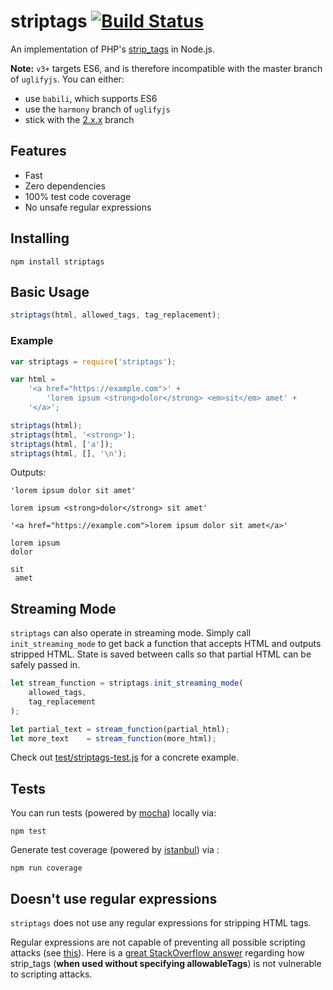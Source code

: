 # striptags [![Build Status](https://travis-ci.org/ericnorris/striptags.svg)](https://travis-ci.org/ericnorris/striptags)
An implementation of PHP's [strip_tags](http://www.php.net/manual/en/function.strip-tags.php) in Node.js.

**Note:** `v3+` targets ES6, and is therefore incompatible with the master branch of `uglifyjs`. You can either:
- use `babili`, which supports ES6
- use the `harmony` branch of `uglifyjs`
- stick with the [2.x.x](https://github.com/ericnorris/striptags/tree/v2.x.x) branch

## Features
- Fast
- Zero dependencies
- 100% test code coverage
- No unsafe regular expressions

## Installing
```
npm install striptags
```

## Basic Usage
```javascript
striptags(html, allowed_tags, tag_replacement);
```

### Example
```javascript
var striptags = require('striptags');

var html =
    '<a href="https://example.com">' +
        'lorem ipsum <strong>dolor</strong> <em>sit</em> amet' +
    '</a>';

striptags(html);
striptags(html, '<strong>');
striptags(html, ['a']);
striptags(html, [], '\n');
```

Outputs:
```
'lorem ipsum dolor sit amet'
```

```
lorem ipsum <strong>dolor</strong> sit amet'
```

```
'<a href="https://example.com">lorem ipsum dolor sit amet</a>'
```

```
lorem ipsum 
dolor
 
sit
 amet
```

## Streaming Mode
`striptags` can also operate in streaming mode. Simply call `init_streaming_mode` to get back a function that accepts HTML and outputs stripped HTML. State is saved between calls so that partial HTML can be safely passed in.

```javascript
let stream_function = striptags.init_streaming_mode(
    allowed_tags,
    tag_replacement
);

let partial_text = stream_function(partial_html);
let more_text    = stream_function(more_html);
```

Check out [test/striptags-test.js](test/striptags-test.js) for a concrete example.

## Tests
You can run tests (powered by [mocha](http://mochajs.org/)) locally via:
```
npm test
```

Generate test coverage (powered by [istanbul](https://github.com/gotwarlost/istanbul)) via :
```
npm run coverage
```


## Doesn't use regular expressions
`striptags` does not use any regular expressions for stripping HTML tags.

Regular expressions are not capable of preventing all possible scripting attacks (see [this](http://stackoverflow.com/a/535022)). Here is a [great StackOverflow answer](http://stackoverflow.com/a/5793453) regarding how strip_tags (**when used without specifying allowableTags**) is not vulnerable to scripting attacks.

